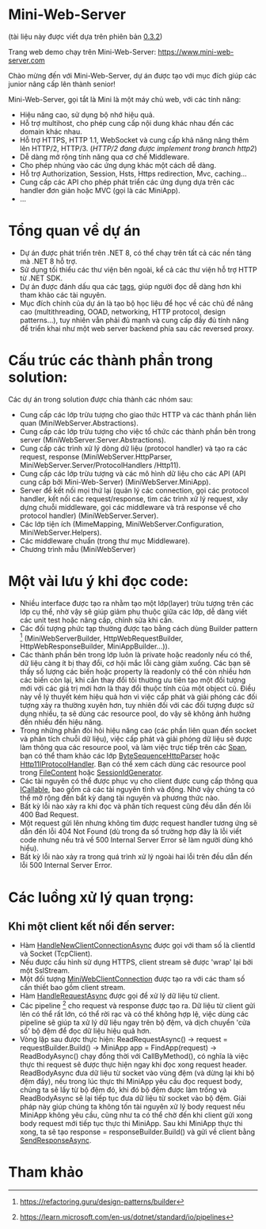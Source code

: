 # Mini-Web-Server
(tài liệu này được viết dựa trên phiên bản [0.3.2](https://github.com/daohainam/mini-web-server/tree/ba1af65b9a1e3a8f73e97a6c3541f831911469ac))

Trang web demo chạy trên Mini-Web-Server: https://www.mini-web-server.com

Chào mừng đến với Mini-Web-Server, dự án được tạo với mục đích giúp các junior nâng cấp lên thành senior!

Mini-Web-Server, gọi tắt là Mini là một máy chủ web, với các tính năng:
- Hiệu năng cao, sử dụng bộ nhớ hiệu quả.
- Hỗ trợ multihost, cho phép cung cấp nội dung khác nhau đến các domain khác nhau.
- Hỗ trợ HTTPS, HTTP 1.1, WebSocket và cung cấp khả năng nâng thêm lên HTTP/2, HTTP/3. (*HTTP/2 đang được implement trong branch http2*)
- Dễ dàng mở rộng tính năng qua cơ chế Middleware.
- Cho phép nhúng vào các ứng dụng khác một cách dễ dàng.
- Hỗ trợ Authorization, Session, Hsts, Https redirection, Mvc, caching...
- Cung cấp các API cho phép phát triển các ứng dụng dựa trên các handler đơn giản hoặc MVC (gọi là các MiniApp).
- ...

# Tổng quan về dự án
- Dự án được phát triển trên .NET 8, có thể chạy trên tất cả các nền tảng mà .NET 8 hỗ trợ.
- Sử dụng tối thiểu các thư viện bên ngoài, kể cả các thư viện hỗ trợ HTTP từ .NET SDK.
- Dự án được đánh dấu qua các [tags](https://github.com/daohainam/mini-web-server/tags), giúp người đọc dễ dàng hơn khi tham khảo các tài nguyên.
- Mục đích chính của dự án là tạo bộ học liệu để học về các chủ đề nâng cao (multithreading, OOAD, networking, HTTP protocol, design patterns...), tuy nhiên vẫn phải đủ mạnh và cung cấp đầy đủ tính năng để triển khai như một web server backend phía sau các reversed proxy.

# Cấu trúc các thành phần trong solution:
Các dự án trong solution được chia thành các nhóm sau:
- Cung cấp các lớp trừu tượng cho giao thức HTTP và các thành phần liên quan (MiniWebServer.Abstractions).
- Cung cấp các lớp trừu tượng cho việc tổ chức các thành phần bên trong server (MiniWebServer.Server.Abstractions).
- Cung cấp các trình xử lý dòng dữ liệu (protocol handler) và tạo ra các request, response (MiniWebServer.HttpParser, MiniWebServer.Server/ProtocolHandlers
/Http11).
- Cung cấp các lớp trừu tượng và các mô hình dữ liệu cho các API (API cung cấp bởi Mini-Web-Server) (MiniWebServer.MiniApp).
- Server để kết nối mọi thứ lại (quản lý các connection, gọi các protocol handler, kết nối các request/response, tìm các trình xử lý request, xây dựng chuỗi middleware, gọi các middleware và trả response về cho protocol handler) (MiniWebServer.Server).
- Các lớp tiện ích (MimeMapping, MiniWebServer.Configuration, MiniWebServer.Helpers).
- Các middleware chuẩn (trong thư mục Middleware).
- Chương trình mẫu (MiniWebServer)

# Một vài lưu ý khi đọc code:
- Nhiều interface được tạo ra nhằm tạo một lớp(layer) trừu tượng trên các lớp cụ thể, nhờ vậy sẽ giúp giảm phụ thuộc giữa các lớp, dễ dàng viết các unit test hoặc nâng cấp, chỉnh sửa khi cần.
- Các đối tượng phức tạp thường được tạo bằng cách dùng Builder pattern [^builder-pattern] (MiniWebServerBuilder, HttpWebRequestBuilder, HttpWebResponseBuilder, MiniAppBuilder...)).
- Các thành phần bên trong lớp luôn là private hoặc readonly nếu có thể, dữ liệu càng ít bị thay đổi, cơ hội mắc lỗi càng giảm xuống. Các bạn sẽ thấy số lượng các biến hoặc property là readonly có thể còn nhiều hơn các biến còn lại, khi cần thay đổi tôi thường ưu tiên tạo một đối tượng mới với các giá trị mới hơn là thay đổi thuộc tính của một object cũ. Điều này về lý thuyết kém hiệu quả hơn vì việc cấp phát và giải phóng các đối tượng xảy ra thường xuyên hơn, tuy nhiên đối với các đối tượng được sử dụng nhiều, ta sẽ dùng các resource pool, do vậy sẽ không ảnh hưởng đến nhiều đến hiệu năng.
- Trong những phần đòi hỏi hiệu năng cao (các phần liên quan đến socket và phân tích chuỗi dữ liệu), việc cấp phát và giải phóng dữ liệu sẽ được làm thông qua các resource pool, và làm việc trực tiếp trên các [Span](https://learn.microsoft.com/en-us/dotnet/api/system.span-1?view=net-8.0), bạn có thể tham khảo các lớp [ByteSequenceHttpParser](https://github.com/daohainam/mini-web-server/blob/ba1af65b9a1e3a8f73e97a6c3541f831911469ac/MiniWebServer.HttpParser/Http11/ByteSequenceHttpParser.cs) hoặc [Http11IProtocolHandler](https://github.com/daohainam/mini-web-server/blob/ba1af65b9a1e3a8f73e97a6c3541f831911469ac/MiniWebServer.Server/ProtocolHandlers/Http11/Http11IProtocolHandler.cs). Bạn có thể xem cách dùng các resource pool trong [FileContent](https://github.com/daohainam/mini-web-server/blob/ba1af65b9a1e3a8f73e97a6c3541f831911469ac/MiniWebServer.MiniApp/Content/FileContent.cs) hoặc [SessionIdGenerator](https://github.com/daohainam/mini-web-server/blob/ba1af65b9a1e3a8f73e97a6c3541f831911469ac/Middleware/Session/SessionIdGenerator.cs).
- Các tài nguyên có thể được phục vụ cho client được cung cấp thông qua [ICallable](https://github.com/daohainam/mini-web-server/blob/ba1af65b9a1e3a8f73e97a6c3541f831911469ac/MiniWebServer.MiniApp/ICallable.cs), bao gồm cả các tài nguyên tĩnh và động. Nhờ vậy chúng ta có thể mở rộng đến bất kỳ dạng tài nguyên và phương thức nào.
- Bất kỳ lỗi nào xảy ra khi đọc và phân tích request cũng đều dẫn đến lỗi 400 Bad Request.
- Một request gửi lên nhưng không tìm được request handler tương ứng sẽ dẫn đến lỗi 404 Not Found (dù trong đa số trường hợp đây là lỗi viết code nhưng nếu trả về 500 Internal Server Error sẽ làm người dùng khó hiểu).
- Bất kỳ lỗi nào xảy ra trong quá trình xử lý ngoài hai lỗi trên đều dẫn đến lỗi 500 Internal Server Error.

# Các luồng xử lý quan trọng:
## Khi một client kết nối đến server:
- Hàm [HandleNewClientConnectionAsync](https://github.com/daohainam/mini-web-server/blob/ba1af65b9a1e3a8f73e97a6c3541f831911469ac/MiniWebServer.Server/MiniWebServer.cs#L52) được gọi với tham số là clientId và Socket (TcpClient). 
- Nếu được cấu hình sử dụng HTTPS, client stream sẽ được 'wrap' lại bởi một SslStream.
- Một đối tượng [MiniWebClientConnection](https://github.com/daohainam/mini-web-server/blob/ba1af65b9a1e3a8f73e97a6c3541f831911469ac/MiniWebServer.Server/MiniWebClientConnection.cs#L16) được tạo ra với các tham số cần thiết bao gồm client stream.
- Hàm [HandleRequestAsync](https://github.com/daohainam/mini-web-server/blob/ba1af65b9a1e3a8f73e97a6c3541f831911469ac/MiniWebServer.Server/MiniWebClientConnection.cs#L41) được gọi để xử lý dữ liệu từ client.
- Các pipeline [^pipe-line] cho request và response được tạo ra. Dữ liệu từ client gửi lên có thể rất lớn, có thể rời rạc và có thể không hợp lệ, việc dùng các pipeline sẽ giúp ta xử lý dữ liệu ngay trên bộ đệm, và dịch chuyển 'cửa sổ' bộ đệm để đọc dữ liệu hiệu quả hơn.
- Vòng lặp sau được thực hiện: ReadRequestAsync() -> request = requestBuilder.Build() -> MiniApp app = FindApp(request) -> ReadBodyAsync() chạy đồng thời với CallByMethod(), có nghĩa là việc thực thi request sẽ được thực hiện ngay khi đọc xong request header. ReadBodyAsync đưa dữ liệu từ socket vào vùng đệm (và dừng lại khi bộ đệm đầy), nếu trong lúc thực thi MiniApp yêu cầu đọc request body, chúng ta sẽ lấy từ bộ đệm đó, khi đó bộ đệm được làm trống và ReadBodyAsync sẽ lại tiếp tục đưa dữ liệu từ socket vào bộ đệm. Giải pháp này giúp chúng ta không tốn tài nguyên xử lý body request nếu MiniApp không yêu cầu, cũng như ta có thể chờ đến khi client gửi xong body request mới tiếp tục thực thi MiniApp. Sau khi MiniApp thực thi xong, ta sẽ tạo response = responseBuilder.Build() và gửi về client bằng [SendResponseAsync](https://github.com/daohainam/mini-web-server/blob/ba1af65b9a1e3a8f73e97a6c3541f831911469ac/MiniWebServer.Server/MiniWebClientConnection.cs#L190).

# Tham khảo
[^builder-pattern]: https://refactoring.guru/design-patterns/builder
[^pipe-line]: https://learn.microsoft.com/en-us/dotnet/standard/io/pipelines

